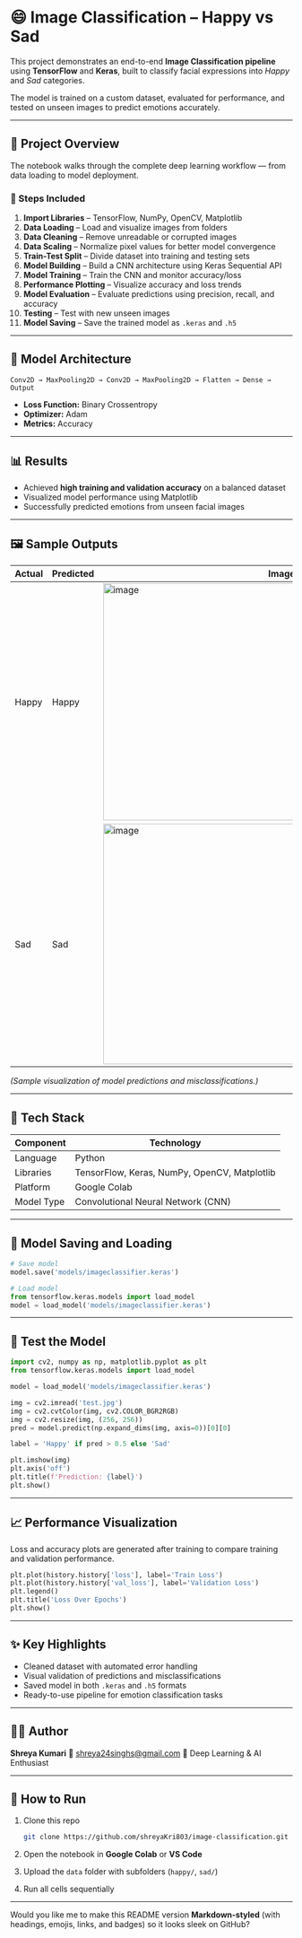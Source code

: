 # 😄 Image Classification – Happy vs Sad

This project demonstrates an end-to-end **Image Classification pipeline** using **TensorFlow** and **Keras**, built to classify facial expressions into *Happy* and *Sad* categories.

The model is trained on a custom dataset, evaluated for performance, and tested on unseen images to predict emotions accurately.

---

## 📘 Project Overview

The notebook walks through the complete deep learning workflow — from data loading to model deployment.

### 🔹 Steps Included

1. **Import Libraries** – TensorFlow, NumPy, OpenCV, Matplotlib
2. **Data Loading** – Load and visualize images from folders
3. **Data Cleaning** – Remove unreadable or corrupted images
4. **Data Scaling** – Normalize pixel values for better model convergence
5. **Train-Test Split** – Divide dataset into training and testing sets
6. **Model Building** – Build a CNN architecture using Keras Sequential API
7. **Model Training** – Train the CNN and monitor accuracy/loss
8. **Performance Plotting** – Visualize accuracy and loss trends
9. **Model Evaluation** – Evaluate predictions using precision, recall, and accuracy
10. **Testing** – Test with new unseen images
11. **Model Saving** – Save the trained model as `.keras` and `.h5`

---

## 🧠 Model Architecture

```text
Conv2D → MaxPooling2D → Conv2D → MaxPooling2D → Flatten → Dense → Output
```

* **Loss Function:** Binary Crossentropy
* **Optimizer:** Adam
* **Metrics:** Accuracy

---

## 📊 Results

* Achieved **high training and validation accuracy** on a balanced dataset
* Visualized model performance using Matplotlib
* Successfully predicted emotions from unseen facial images

---

## 🖼️ Sample Outputs

| Actual | Predicted | Image                                       |
| ------ | --------- | ------------------------------------------- |
| Happy  | Happy     |<img width="636" height="423" alt="image" src="https://github.com/user-attachments/assets/43c4b653-bce8-4cae-8d61-642dac865bc6" />|
| Sad    | Sad       |<img width="638" height="429" alt="image" src="https://github.com/user-attachments/assets/ab3af9d5-3a40-4fe7-a57b-db012ecfd62c" />|

*(Sample visualization of model predictions and misclassifications.)*

---

## 🧩 Tech Stack

| Component  | Technology                                   |
| ---------- | -------------------------------------------- |
| Language   | Python                                       |
| Libraries  | TensorFlow, Keras, NumPy, OpenCV, Matplotlib |
| Platform   | Google Colab                                 |
| Model Type | Convolutional Neural Network (CNN)           |

---

## 💾 Model Saving and Loading

```python
# Save model
model.save('models/imageclassifier.keras')

# Load model
from tensorflow.keras.models import load_model
model = load_model('models/imageclassifier.keras')
```

---

## 🧪 Test the Model

```python
import cv2, numpy as np, matplotlib.pyplot as plt
from tensorflow.keras.models import load_model

model = load_model('models/imageclassifier.keras')

img = cv2.imread('test.jpg')
img = cv2.cvtColor(img, cv2.COLOR_BGR2RGB)
img = cv2.resize(img, (256, 256))
pred = model.predict(np.expand_dims(img, axis=0))[0][0]

label = 'Happy' if pred > 0.5 else 'Sad'

plt.imshow(img)
plt.axis('off')
plt.title(f'Prediction: {label}')
plt.show()
```

---

## 📈 Performance Visualization

Loss and accuracy plots are generated after training to compare training and validation performance.

```python
plt.plot(history.history['loss'], label='Train Loss')
plt.plot(history.history['val_loss'], label='Validation Loss')
plt.legend()
plt.title('Loss Over Epochs')
plt.show()
```

---

## ✨ Key Highlights

* Cleaned dataset with automated error handling
* Visual validation of predictions and misclassifications
* Saved model in both `.keras` and `.h5` formats
* Ready-to-use pipeline for emotion classification tasks

---

## 👩‍💻 Author

**Shreya Kumari**
📧 [shreya24singhs@gmail.com](mailto:shreya24singhs@gmail.com)
💼 Deep Learning & AI Enthusiast

---

## 🏁 How to Run

1. Clone this repo

   ```bash
   git clone https://github.com/shreyaKri803/image-classification.git
   ```
2. Open the notebook in **Google Colab** or **VS Code**
3. Upload the `data` folder with subfolders (`happy/`, `sad/`)
4. Run all cells sequentially

---

Would you like me to make this README version **Markdown-styled** (with headings, emojis, links, and badges) so it looks sleek on GitHub?
